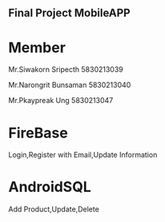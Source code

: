 ## Final Project MobileAPP
# Member
Mr.Siwakorn Sripecth 5830213039

Mr.Narongrit Bunsaman 5830213040 

Mr.Pkaypreak Ung  5830213047

# FireBase

Login,Register with Email,Update Information

# AndroidSQL

Add Product,Update,Delete
